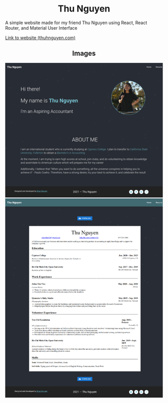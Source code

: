 <h1 align="center">Thu Nguyen</h1>

A simple website made for my friend Thu Nguyen using React, React Router, and Material User Interface

<a href="https://thuhnguyen.com" target="_blank">Link to website (thuhnguyen.com)</a>

<h2 align="center">Images</h2

![homepage](./readme-img/img1.png)
![homepage](./readme-img/img2.png)
